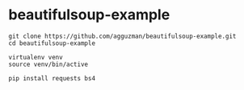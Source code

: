 # beautifulsoup-example

```
git clone https://github.com/agguzman/beautifulsoup-example.git
cd beautifulsoup-example

virtualenv venv
source venv/bin/active

pip install requests bs4
```
